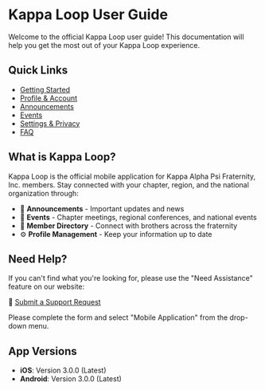 # Kappa Loop User Guide

Welcome to the official Kappa Loop user guide! This documentation will help you get the most out of your Kappa Loop experience.

## Quick Links

* [Getting Started](getting-started/README.md)
* [Profile & Account](profile/README.md)
* [Announcements](announcements/README.md)
* [Events](events/README.md)
* [Settings & Privacy](settings/README.md)
* [FAQ](faq.md)

## What is Kappa Loop?

Kappa Loop is the official mobile application for Kappa Alpha Psi Fraternity, Inc. members. Stay connected with your chapter, region, and the national organization through:

* 📢 **Announcements** - Important updates and news
* 📅 **Events** - Chapter meetings, regional conferences, and national events
* 👥 **Member Directory** - Connect with brothers across the fraternity
* ⚙️ **Profile Management** - Keep your information up to date

## Need Help?

If you can't find what you're looking for, please use the "Need Assistance" feature on our website:

🔗 [Submit a Support Request](https://www.kappaalphapsi1911.com/need-assistance/)

Please complete the form and select "Mobile Application" from the drop-down menu.

## App Versions

* **iOS**: Version 3.0.0 (Latest)
* **Android**: Version 3.0.0 (Latest)
